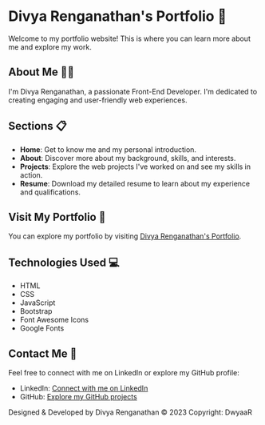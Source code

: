 # Divya Renganathan's Portfolio 🌟

Welcome to my portfolio website! This is where you can learn more about me and explore my work.

## About Me 👧🏻

I'm Divya Renganathan, a passionate Front-End Developer. I'm dedicated to creating engaging and user-friendly web experiences. 

## Sections 📋

- **Home**: Get to know me and my personal introduction.
- **About**: Discover more about my background, skills, and interests.
- **Projects**: Explore the web projects I've worked on and see my skills in action.
- **Resume**: Download my detailed resume to learn about my experience and qualifications.

## Visit My Portfolio 🚀

You can explore my portfolio by visiting [Divya Renganathan's Portfolio](https://divyaa003.github.io/Dwyaa-Portfolio/).

## Technologies Used 💻

- HTML
- CSS
- JavaScript
- Bootstrap
- Font Awesome Icons
- Google Fonts

## Contact Me 📧

Feel free to connect with me on LinkedIn or explore my GitHub profile:

- LinkedIn: [Connect with me on LinkedIn](https://www.linkedin.com/in/divya-renganathan-525a59256/)
- GitHub: [Explore my GitHub projects](https://github.com/divyaa003)



Designed & Developed by Divya Renganathan
© 2023 Copyright: DwyaaR
